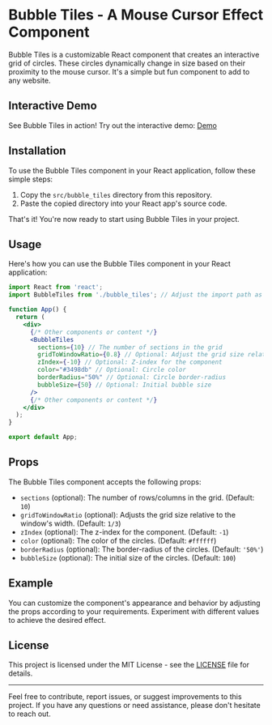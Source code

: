 # Bubble Tiles - A Mouse Cursor Effect Component

Bubble Tiles is a customizable React component that creates an interactive grid of circles. These circles dynamically change in size based on their proximity to the mouse cursor. It's a simple but fun component to add to any website.

## Interactive Demo

See Bubble Tiles in action! Try out the interactive demo: [Demo](https://blue-peanuts.github.io/react-bubble-tiles/)

## Installation

To use the Bubble Tiles component in your React application, follow these simple steps:

1. Copy the `src/bubble_tiles` directory from this repository.
2. Paste the copied directory into your React app's source code.

That's it! You're now ready to start using Bubble Tiles in your project.

## Usage

Here's how you can use the Bubble Tiles component in your React application:

```jsx
import React from 'react';
import BubbleTiles from './bubble_tiles'; // Adjust the import path as needed

function App() {
  return (
    <div>
      {/* Other components or content */}
      <BubbleTiles
        sections={10} // The number of sections in the grid
        gridToWindowRatio={0.8} // Optional: Adjust the grid size relative to the window
        zIndex={-10} // Optional: Z-index for the component
        color="#3498db" // Optional: Circle color
        borderRadius="50%" // Optional: Circle border-radius
        bubbleSize={50} // Optional: Initial bubble size
      />
      {/* Other components or content */}
    </div>
  );
}

export default App;
```

## Props

The Bubble Tiles component accepts the following props:

- `sections` (optional): The number of rows/columns in the grid. (Default: `10`)
- `gridToWindowRatio` (optional): Adjusts the grid size relative to the window's width. (Default: `1/3`)
- `zIndex` (optional): The z-index for the component. (Default: `-1`)
- `color` (optional): The color of the circles. (Default: `#ffffff`)
- `borderRadius` (optional): The border-radius of the circles. (Default: `'50%'`)
- `bubbleSize` (optional): The initial size of the circles. (Default: `100`)

## Example

You can customize the component's appearance and behavior by adjusting the props according to your requirements. Experiment with different values to achieve the desired effect.

## License

This project is licensed under the MIT License - see the [LICENSE](LICENSE) file for details.

---

Feel free to contribute, report issues, or suggest improvements to this project. If you have any questions or need assistance, please don't hesitate to reach out.
